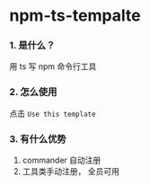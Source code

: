 # npm-ts-tempalte

### 1. 是什么？

用 ts 写 npm 命令行工具

### 2. 怎么使用

点击 `Use this template`

### 3. 有什么优势

1. commander 自动注册
2. 工具类手动注册， 全员可用
